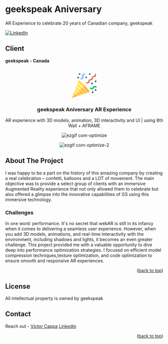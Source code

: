 # geekspeak Aniversary
AR Experience to celebrate 20 years of Canadian company, geekspeak

<div id="top"></div>

[![LinkedIn][linkedin-shield]][linkedin-url]

<h2>Client</h2>
<p><b>geekspeak - Canada </b></p>


<!-- PROJECT LOGO -->
 

<br />
<div align="center">
  <a href="https://github.com/victorcappa/geekspeak-aniversary">
    <img src="logo.png" alt="Logo" width="80" height="80">
  </a>

<h3 align="center">geekspeak Aniversary AR Experience</h3>

  <p align="center">
AR experience with 3D models, animation, 3D interactivity and UI | using 8th Wall + AFRAME
  </p>
  

![ezgif com-optimize](https://github.com/victorcappa/geekspeak-aniversary/assets/40408965/698168de-1777-4781-81fe-206c68136a27)
 
 ![ezgif com-optimize-2](https://github.com/victorcappa/geekspeak-aniversary/assets/40408965/9c73235c-393a-422c-b194-18a14b9dab07)



</div>


<!-- ABOUT THE PROJECT -->
## About The Project

 
<p align="left">
 <p> 
  I was happy to be a part on the history of this amazing company by creating a real celebration – confetti, balloons and a LOT of movement. The main objective was to provide a select group of clients with an immersive Augmented Reality experience that not only allowed them to celebrate but also offered a glimpse into the innovative capabilities of GS using this immersive technology.

 </p>
 
  <h3>Challenges</h3
   <p>
In one word: performance. It's no secret that webAR is still in its infancy when it comes to delivering a seamless user experience. However, when you add 3D models, animations, and real-time interactivity with the environment, including shadows and lights, it becomes an even greater challenge. This project provided me with a valuable opportunity to dive deep into performance optimization strategies. I focused on efficient model compression techniques,texture optimization, and code optimization to ensure smooth and responsive AR experiences. 
   </p>


<p align="right">(<a href="#top">back to top</a>)</p>


<!-- LICENSE -->
## License

All intellectual property is owned by geekspeak

<!-- CONTACT -->
## Contact

Reach out - <a href = "mailto: cappacurta@gmail.com">Victor Cappa</a>
<a href="https://www.linkedin.com/in/victor-cappa-50839788/">Linkedin</a>

<p align="right">(<a href="#top">back to top</a>)</p>

[linkedin-shield]: https://img.shields.io/badge/-LinkedIn-black.svg?style=for-the-badge&logo=linkedin&colorB=555
[linkedin-url]: https://www.linkedin.com/in/victor-cappa-50839788/
